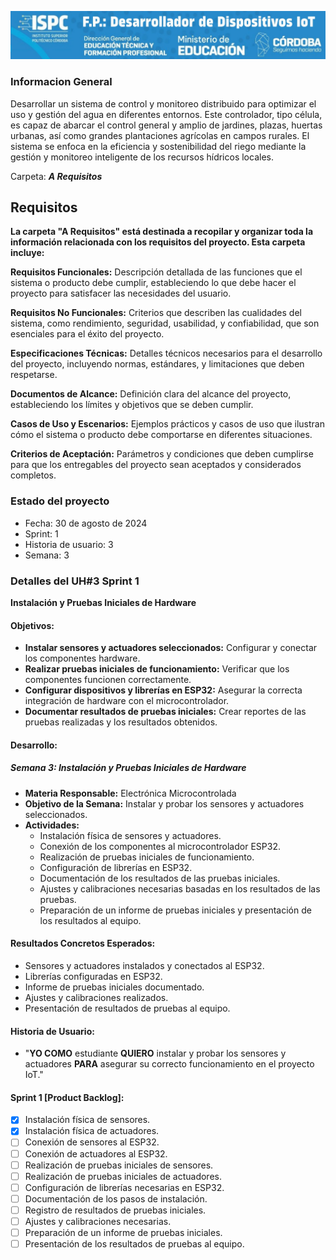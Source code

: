 
<p align=center><img src="../E recursos/image1-8.png" width="900"></p>


### Informacion General

Desarrollar un sistema de control y monitoreo distribuido para optimizar el uso y gestión del agua en diferentes entornos. Este controlador, tipo célula, es capaz de abarcar el control general y amplio de jardines, plazas, huertas urbanas, así como grandes plantaciones agrícolas en campos rurales. El sistema se enfoca en la eficiencia y sostenibilidad del riego mediante la gestión y monitoreo inteligente de los recursos hídricos locales.

Carpeta: ***A Requisitos***
## Requisitos

 __La carpeta "A Requisitos" está destinada a recopilar y organizar toda la información relacionada con los requisitos del proyecto. Esta carpeta incluye:__

__Requisitos Funcionales:__ Descripción detallada de las funciones que el sistema o producto debe cumplir, estableciendo lo que debe hacer el proyecto para satisfacer las necesidades del usuario.  

__Requisitos No Funcionales:__ Criterios que describen las cualidades del sistema, como rendimiento, seguridad, usabilidad, y confiabilidad, que son esenciales para el éxito del proyecto.

__Especificaciones Técnicas:__ Detalles técnicos necesarios para el desarrollo del proyecto, incluyendo normas, estándares, y limitaciones que deben respetarse.

__Documentos de Alcance:__ Definición clara del alcance del proyecto, estableciendo los límites y objetivos que se deben cumplir.  

__Casos de Uso y Escenarios:__ Ejemplos prácticos y casos de uso que ilustran cómo el sistema o producto debe comportarse en diferentes situaciones.   

__Criterios de Aceptación:__ Parámetros y condiciones que deben cumplirse para que los entregables del proyecto sean aceptados y considerados completos.    


### Estado del proyecto
- Fecha: 30 de agosto de 2024
- Sprint: 1
- Historia de usuario: 3
- Semana: 3

### Detalles del UH#3 Sprint 1  
**Instalación y Pruebas Iniciales de Hardware**

#### Objetivos:
- **Instalar sensores y actuadores seleccionados:** Configurar y conectar los componentes hardware.
- **Realizar pruebas iniciales de funcionamiento:** Verificar que los componentes funcionen correctamente.
- **Configurar dispositivos y librerías en ESP32:** Asegurar la correcta integración de hardware con el microcontrolador.
- **Documentar resultados de pruebas iniciales:** Crear reportes de las pruebas realizadas y los resultados obtenidos.

#### Desarrollo:
##### Semana 3: Instalación y Pruebas Iniciales de Hardware
- **Materia Responsable:** Electrónica Microcontrolada
- **Objetivo de la Semana:** Instalar y probar los sensores y actuadores seleccionados.
- **Actividades:**
  - Instalación física de sensores y actuadores.
  - Conexión de los componentes al microcontrolador ESP32.
  - Realización de pruebas iniciales de funcionamiento.
  - Configuración de librerías en ESP32.
  - Documentación de los resultados de las pruebas iniciales.
  - Ajustes y calibraciones necesarias basadas en los resultados de las pruebas.
  - Preparación de un informe de pruebas iniciales y presentación de los resultados al equipo.

#### Resultados Concretos Esperados:
- Sensores y actuadores instalados y conectados al ESP32.
- Librerías configuradas en ESP32.
- Informe de pruebas iniciales documentado.
- Ajustes y calibraciones realizados.
- Presentación de resultados de pruebas al equipo.

#### Historia de Usuario:
- "**YO COMO** estudiante **QUIERO** instalar y probar los sensores y actuadores **PARA** asegurar su correcto funcionamiento en el proyecto IoT."  
  

#### Sprint 1 [Product Backlog]:
- [x] Instalación física de sensores.
- [x] Instalación física de actuadores.
- [ ] Conexión de sensores al ESP32.
- [ ] Conexión de actuadores al ESP32.
- [ ] Realización de pruebas iniciales de sensores.
- [ ] Realización de pruebas iniciales de actuadores.
- [ ] Configuración de librerías necesarias en ESP32.
- [ ] Documentación de los pasos de instalación.
- [ ] Registro de resultados de pruebas iniciales.
- [ ] Ajustes y calibraciones necesarias.
- [ ] Preparación de un informe de pruebas iniciales.
- [ ] Presentación de los resultados de pruebas al equipo.
